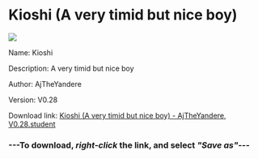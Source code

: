 # Kioshi (A very timid but nice boy)

<img src = "https://raw.githubusercontent.com/Arbiter1223/Koukou-Gurashi-Custom-Students/master/Students/Files/Kioshi%20(A%20very%20timid%20but%20nice%20boy).png">

Name: Kioshi

Description: A very timid but nice boy

Author: AjTheYandere

Version: V0.28

Download link: <a href="https://raw.githubusercontent.com/Arbiter1223/Koukou-Gurashi-Custom-Students/master/Students/Files/Kioshi%20(A%20very%20timid%20but%20nice%20boy)%20-%20AjTheYandere%2C%20V0.28.student">Kioshi (A very timid but nice boy) - AjTheYandere, V0.28.student</a>

### ---**To download, _right-click_ the link, and select _"Save as"_**---
